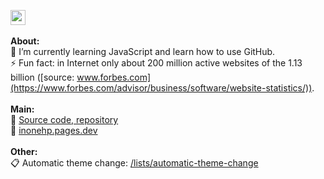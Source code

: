 
<img src="https://avatars.githubusercontent.com/u/115393328?v=4" width="24px" height="24px" alt="ava"><br>   
<strong>About:</strong>  
🌱 I’m currently learning JavaScript and learn how to use GitHub.  
⚡ Fun fact: in Internet only about 200 million active websites of the 1.13 billion ([source: www.forbes.com](https://www.forbes.com/advisor/business/software/website-statistics/)).  
<br>
<strong>Main:</strong>  
📁 [Source code, repository](https://github.com/inonehp/inonehp.pages.dev)  
🔗 [inonehp.pages.dev](https://inonehp.pages.dev/)   
<br>
<strong>Other:</strong>  
📋 Automatic theme change: [/lists/automatic-theme-change](https://github.com/stars/inonehp/lists/automatic-theme-change)  


<!--
**inonehp/inonehp** is a ✨ _special_ ✨ repository because its `README.md` (this file) appears on your GitHub profile.

Here are some ideas to get you started:

- 🔭 I’m currently working on ...
- 🌱 I’m currently learning ...
- 👯 I’m looking to collaborate on ...
- 🤔 I’m looking for help with ...
- 💬 Ask me about ...
- 📫 How to reach me: ...
- 😄 Pronouns: ...
- ⚡ Fun fact: ...
-->


